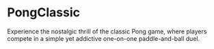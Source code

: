 # PongClassic <br>

Experience the nostalgic thrill of the classic Pong game, where players compete in a simple yet addictive one-on-one paddle-and-ball duel.<br>
